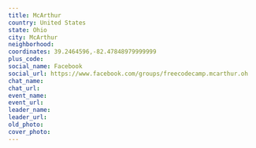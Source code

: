 ```yaml
---
title: McArthur
country: United States
state: Ohio
city: McArthur
neighborhood: 
coordinates: 39.2464596,-82.47848979999999
plus_code:
social_name: Facebook
social_url: https://www.facebook.com/groups/freecodecamp.mcarthur.oh
chat_name:
chat_url:
event_name:
event_url:
leader_name:
leader_url:
old_photo: 
cover_photo:
---
```

